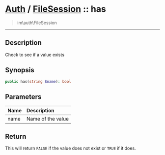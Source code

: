 # [Auth](auth.md) / [FileSession](auth-FileSession.md) :: has
 > im\auth\FileSession
____

## Description
Check to see if a value exists

## Synopsis
```php
public has(string $name): bool
```

## Parameters
| Name | Description |
| :--- | :---------- |
| name | Name of the value |

## Return
This will return `FALSE` if the value does not exist or `TRUE` if it does.
